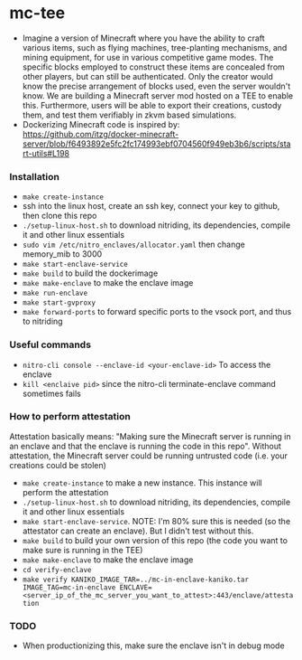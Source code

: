 # mc-tee

- Imagine a version of Minecraft where you have the ability to craft various items, such as flying machines, tree-planting mechanisms, and mining equipment, for use in various competitive game modes. The specific blocks employed to construct these items are concealed from other players, but can still be authenticated. Only the creator would know the precise arrangement of blocks used, even the server wouldn't know. We are building a Minecraft server mod hosted on a TEE to enable this. Furthermore, users will be able to export their creations, custody them, and test them verifiably in zkvm based simulations.
- Dockerizing Minecraft code is inspired by: https://github.com/itzg/docker-minecraft-server/blob/f6493892e5fc2fc174993ebf0704560f949eb3b6/scripts/start-utils#L198

### Installation
- `make create-instance`
- ssh into the linux host, create an ssh key, connect your key to github, then clone this repo
- `./setup-linux-host.sh` to download nitriding, its dependencies, compile it and other linux essentials
- `sudo vim /etc/nitro_enclaves/allocator.yaml` then change memory_mib to 3000
- `make start-enclave-service`
- `make build` to build the dockerimage
- `make make-enclave` to make the enclave image
- `make run-enclave`
- `make start-gvproxy`
- `make forward-ports` to forward specific ports to the vsock port, and thus to nitriding


### Useful commands
- `nitro-cli console --enclave-id <your-enclave-id>` To access the enclave
- `kill <enclaive pid>` since the nitro-cli terminate-enclave command sometimes fails

### How to perform attestation
Attestation basically means: "Making sure the Minecraft server is running in an enclave and that the enclave is running the code in this repo".
Without attestation, the Minecraft server could be running untrusted code (i.e. your creations could be stolen)
- `make create-instance` to make a new instance. This instance will perform the attestation
- `./setup-linux-host.sh` to download nitriding, its dependencies, compile it and other linux essentials
- `make start-enclave-service`. NOTE: I'm 80% sure this is needed (so the attestator can create an enclave). But I didn't test without this.
- `make build` to build your own version of this repo (the code you want to make sure is running in the TEE)
- `make make-enclave` to make the enclave image
- `cd verify-enclave`
- `make verify KANIKO_IMAGE_TAR=../mc-in-enclave-kaniko.tar IMAGE_TAG=mc-in-enclave ENCLAVE=<server_ip_of_the_mc_server_you_want_to_attest>:443/enclave/attestation`


### TODO
- When productionizing this, make sure the enclave isn't in debug mode


